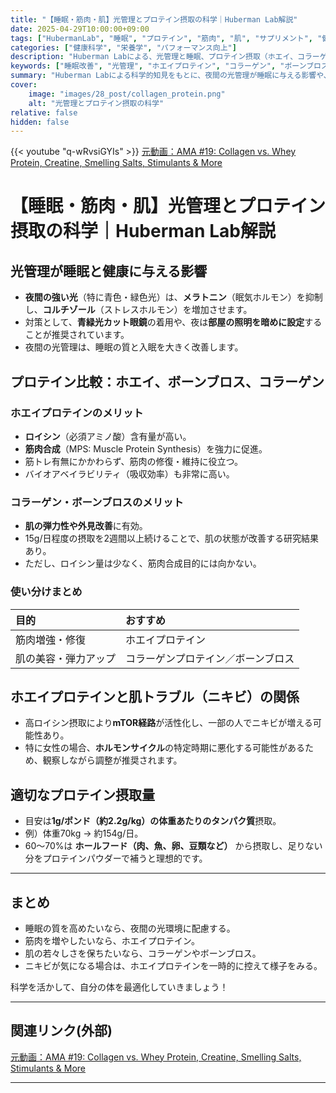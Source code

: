 ```yaml
---
title: "【睡眠・筋肉・肌】光管理とプロテイン摂取の科学｜Huberman Lab解説"
date: 2025-04-29T10:00:00+09:00
tags: ["HubermanLab", "睡眠", "プロテイン", "筋肉", "肌", "サプリメント", "健康科学"]
categories: ["健康科学", "栄養学", "パフォーマンス向上"]
description: "Huberman Labによる、光管理と睡眠、プロテイン摂取（ホエイ、コラーゲン、ボーンブロス）の科学的解説。健康、筋肉増強、肌の改善に役立つ知識を網羅します。"
keywords: ["睡眠改善", "光管理", "ホエイプロテイン", "コラーゲン", "ボーンブロス", "筋肥大", "肌の健康", "Huberman Lab"]
summary: "Huberman Labによる科学的知見をもとに、夜間の光管理が睡眠に与える影響や、ホエイプロテイン・コラーゲン・ボーンブロスの違い、筋肉・肌への効果を解説します。"
cover:
    image: "images/28_post/collagen_protein.png"
    alt: "光管理とプロテイン摂取の科学"
relative: false
hidden: false
---
```


{{< youtube "q-wRvsiGYIs" >}}
[元動画：AMA #19: Collagen vs. Whey Protein, Creatine, Smelling Salts, Stimulants & More](https://www.youtube.com/watch?v=q-wRvsiGYIs)

# 【睡眠・筋肉・肌】光管理とプロテイン摂取の科学｜Huberman Lab解説

## 光管理が睡眠と健康に与える影響

- **夜間の強い光**（特に青色・緑色光）は、**メラトニン**（眠気ホルモン）を抑制し、**コルチゾール**（ストレスホルモン）を増加させます。
- 対策として、**青緑光カット眼鏡**の着用や、夜は**部屋の照明を暗めに設定**することが推奨されています。
- 夜間の光管理は、睡眠の質と入眠を大きく改善します。

## プロテイン比較：ホエイ、ボーンブロス、コラーゲン

### ホエイプロテインのメリット
- **ロイシン**（必須アミノ酸）含有量が高い。
- **筋肉合成**（MPS: Muscle Protein Synthesis）を強力に促進。
- 筋トレ有無にかかわらず、筋肉の修復・維持に役立つ。
- バイオアベイラビリティ（吸収効率）も非常に高い。

### コラーゲン・ボーンブロスのメリット
- **肌の弾力性や外見改善**に有効。
- 15g/日程度の摂取を2週間以上続けることで、肌の状態が改善する研究結果あり。
- ただし、ロイシン量は少なく、筋肉合成目的には向かない。

### 使い分けまとめ
| 目的 | おすすめ |
|:---|:---|
| 筋肉増強・修復 | ホエイプロテイン |
| 肌の美容・弾力アップ | コラーゲンプロテイン／ボーンブロス |

## ホエイプロテインと肌トラブル（ニキビ）の関係

- 高ロイシン摂取により**mTOR経路**が活性化し、一部の人でニキビが増える可能性あり。
- 特に女性の場合、**ホルモンサイクル**の特定時期に悪化する可能性があるため、観察しながら調整が推奨されます。

## 適切なプロテイン摂取量

- 目安は**1g/ポンド（約2.2g/kg）**の**体重あたりのタンパク質**摂取。
- 例）体重70kg → 約154g/日。
- 60～70%は **ホールフード（肉、魚、卵、豆類など）** から摂取し、足りない分をプロテインパウダーで補うと理想的です。

---

## まとめ

- 睡眠の質を高めたいなら、夜間の光環境に配慮する。
- 筋肉を増やしたいなら、ホエイプロテイン。
- 肌の若々しさを保ちたいなら、コラーゲンやボーンブロス。
- ニキビが気になる場合は、ホエイプロテインを一時的に控えて様子をみる。

科学を活かして、自分の体を最適化していきましょう！

---

## 関連リンク(外部)
[元動画：AMA #19: Collagen vs. Whey Protein, Creatine, Smelling Salts, Stimulants & More](https://www.youtube.com/watch?v=q-wRvsiGYIs)

---

